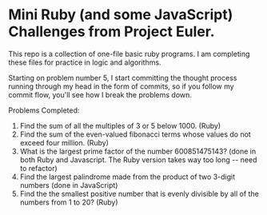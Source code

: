 # Mini Ruby (and some JavaScript) Challenges from Project Euler.

This repo is a collection of one-file basic ruby programs. I am completing these files for practice in logic and algorithms.

Starting on problem number 5, I start committing the thought process running through my head in the form of commits, so if you follow my commit flow, you'll see how I break the problems down.

Problems Completed:
1. Find the sum of all the multiples of 3 or 5 below 1000. (Ruby)
2. Find the sum of the even-valued fibonacci terms whose values do not exceed four million. (Ruby)
3. What is the largest prime factor of the number 600851475143? (done in both Ruby and Javascript. The Ruby version takes way too long -- need to refactor)
4. Find the largest palindrome made from the product of two 3-digit numbers (done in JavaScript)
5. Find the the smallest positive number that is evenly divisible by all of the numbers from 1 to 20? (Ruby)